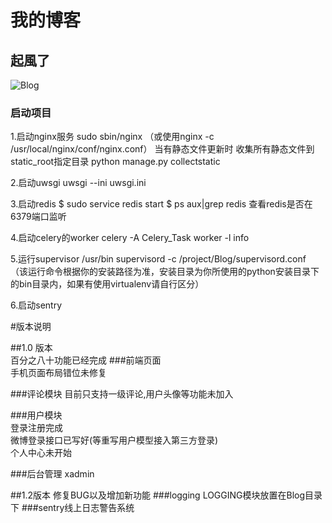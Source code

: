 # 我的博客
## 起風了
![Blog](http://aibeta.oss-cn-beijing.aliyuncs.com/markdown_img/blog%281%29.png)

### 启动项目
1.启动nginx服务
    sudo sbin/nginx （或使用nginx -c /usr/local/nginx/conf/nginx.conf）
    当有静态文件更新时
    收集所有静态文件到static_root指定目录
    python manage.py collectstatic

2.启动uwsgi
    uwsgi --ini uwsgi.ini

3.启动redis
    $ sudo service redis start
    $ ps aux|grep redis         查看redis是否在6379端口监听

4.启动celery的worker
    celery -A Celery_Task worker -l info
    
5.运行supervisor
/usr/bin supervisord -c /project/Blog/supervisord.conf
（该运行命令根据你的安装路径为准，安装目录为你所使用的python安装目录下的bin目录内，如果有使用virtualenv请自行区分）

6.启动sentry

#版本说明

##1.0 版本  
百分之八十功能已经完成
###前端页面  
手机页面布局错位未修复

###评论模块
目前只支持一级评论,用户头像等功能未加入

###用户模块  
登录注册完成  
微博登录接口已写好(等重写用户模型接入第三方登录)  
个人中心未开始  

###后台管理
xadmin

##1.2版本
修复BUG以及增加新功能
###logging
LOGGING模块放置在Blog目录下
###sentry线上日志警告系统

###
